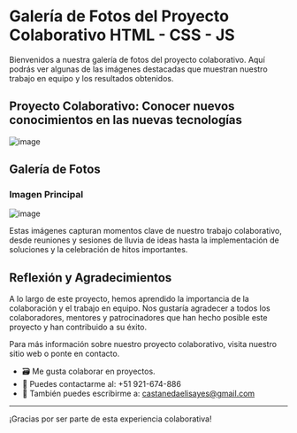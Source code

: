 # Galería de Fotos del Proyecto Colaborativo HTML - CSS - JS

Bienvenidos a nuestra galería de fotos del proyecto colaborativo. Aquí podrás ver algunas de las imágenes destacadas que muestran nuestro trabajo en equipo y los resultados obtenidos.

## Proyecto Colaborativo: Conocer nuevos conocimientos en las nuevas tecnologías

![image](https://github.com/devstec-proyectos/Galeria-fotos/assets/109012405/413356b2-5730-4de6-acb0-75d1a1466a9e)

## Galería de Fotos

### Imagen Principal
![image](https://github.com/devstec-proyectos/Galeria-fotos/assets/109012405/891329d2-b3a7-42f9-af24-79f8073ad0cf)


Estas imágenes capturan momentos clave de nuestro trabajo colaborativo, desde reuniones y sesiones de lluvia de ideas hasta la implementación de soluciones y la celebración de hitos importantes.

## Reflexión y Agradecimientos

A lo largo de este proyecto, hemos aprendido la importancia de la colaboración y el trabajo en equipo. Nos gustaría agradecer a todos los colaboradores, mentores y patrocinadores que han hecho posible este proyecto y han contribuido a su éxito.

Para más información sobre nuestro proyecto colaborativo, visita nuestro sitio web o ponte en contacto.
<ul dir="auto">
<li>🗃 Me gusta colaborar en proyectos.</li>
<li>📱 Puedes contactarme al: +51 921-674-886</li>
<li>📩 También puedes escribirme a: <a href="mailto:castanedaelisayes@gmail.com">castanedaelisayes@gmail.com</a></li>
</ul>

---

¡Gracias por ser parte de esta experiencia colaborativa!

